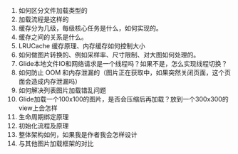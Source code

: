 1. 如何区分文件加载类型的
2. 加载流程是这样的
3. 缓存分为几级，每级核心任务是什么，如何实现的。
4. 缓存之间的关系是什么。
5. LRUCache 缓存原理、内存缓存如何控制大小
6. 如何做图片转换的、例如采样率、尺寸限制、对大图如何处理的。
7. Glide本地文件IO和网络请求是一个线程吗？如果不是，怎么实现线程切换？
8. 如何防止 OOM 和内存泄漏的（图片正在获取中，如果突然关闭页面，这个页面会造成内存泄漏吗）
9. 如何解决列表图片加载错乱问题
10. Glide加载一个100x100的图片，是否会压缩后再加载？放到一个300x300的view上会怎样
11. 生命周期绑定原理
12. 初始化流程及原理
13. 整体架构如何，如果我是作者我会怎样设计
14. 与其他图片加载框架的对比

